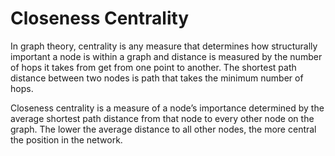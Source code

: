 # Closeness Centrality

In graph theory, centrality is any measure that determines how
structurally important a node is within a graph and distance is measured
by the number of hops it takes from get from one point to another. The
shortest path distance between two nodes is path that takes the minimum
number of hops.

Closeness centrality is a measure of a node’s importance determined by
the average shortest path distance from that node to every other node on
the graph. The lower the average distance to all other nodes, the more
central the position in the network.
